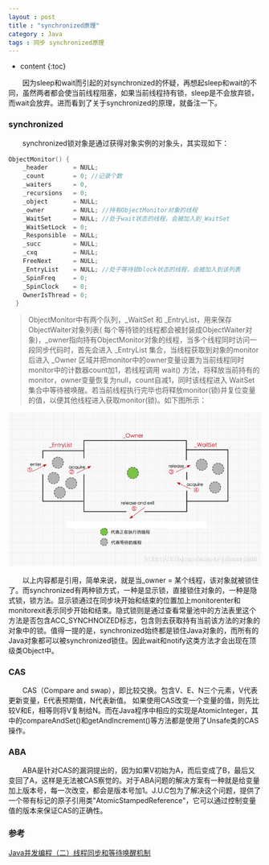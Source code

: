 ```yaml
---
layout : post
title : "synchronized原理"
category : Java
tags : 同步 synchronized原理
---
```

* content
{:toc}


　　因为sleep和wait而引起的对synchronized的怀疑，再想起sleep和wait的不同，虽然两者都会使当前线程阻塞，如果当前线程持有锁，sleep是不会放弃锁，而wait会放弃。进而看到了关于synchronized的原理，就备注一下。




### synchronized

　　synchronized锁对象是通过获得对象实例的对象头，其实现如下：

```C++
ObjectMonitor() {
    _header       = NULL;
    _count        = 0; //记录个数
    _waiters      = 0,
    _recursions   = 0;
    _object       = NULL;
    _owner        = NULL; //持有ObjectMonitor对象的线程
    _WaitSet      = NULL; //处于wait状态的线程，会被加入到_WaitSet
    _WaitSetLock  = 0;
    _Responsible  = NULL;
    _succ         = NULL;
    _cxq          = NULL;
    FreeNext      = NULL;
    _EntryList    = NULL; //处于等待锁block状态的线程，会被加入到该列表
    _SpinFreq     = 0;
    _SpinClock    = 0;
    OwnerIsThread = 0;
  }
```

>ObjectMonitor中有两个队列，_WaitSet 和 _EntryList，用来保存ObjectWaiter对象列表( 每个等待锁的线程都会被封装成ObjectWaiter对象)，_owner指向持有ObjectMonitor对象的线程，当多个线程同时访问一段同步代码时，首先会进入 _EntryList 集合，当线程获取到对象的monitor 后进入 _Owner 区域并把monitor中的owner变量设置为当前线程同时monitor中的计数器count加1，若线程调用 wait() 方法，将释放当前持有的monitor，owner变量恢复为null，count自减1，同时该线程进入 WaitSet集合中等待被唤醒。若当前线程执行完毕也将释放monitor(锁)并复位变量的值，以便其他线程进入获取monitor(锁)。如下图所示： 

![ObjectMonitor](https://github.com/shiliewrain/shiliewrain.github.io/blob/master/img/synchronized_theory.png?raw=true)

　　以上内容都是引用，简单来说，就是当_owner = 某个线程，该对象就被锁住了。而synchronized有两种锁方式，一种是显示锁，直接锁住对象的，一种是隐式锁，锁方法。显示锁通过在同步块开始和结束的位置加上monitorenter和monitorexit表示同步开始和结束。隐式锁则是通过查看常量池中的方法表里这个方法是否包含ACC_SYNCHNOIZED标志，包含则去获取持有当前该方法的对象的对象中的锁。值得一提的是，synchronized始终都是锁住Java对象的，而所有的Java对象都可以被synchronized锁住。因此wait和notify这类方法才会出现在顶级类Object中。

### CAS

　　CAS（Compare and swap），即比较交换。包含V、E、N三个元素，V代表更新变量，E代表预期值，N代表新值。
如果使用CAS改变一个变量的值，则先比较V和E，相等则将V复制给N。而在Java程序中相应的实现是AtomicInteger，其中的compareAndSet()和getAndIncrement()等方法都是使用了Unsafe类的CAS操作。

### ABA

　　ABA是针对CAS的漏洞提出的，因为如果V初始为A，而后变成了B，最后又变回了A，这样是无法被CAS察觉的。对于ABA问题的解决方案有一种就是给变量加上版本号，每一次改变，都会是版本号加1。J.U.C包为了解决这个问题，提供了一个带有标记的原子引用类"AtomicStampedReference"，它可以通过控制变量值的版本来保证CAS的正确性。

### 参考

[Java并发编程（二）线程同步和等待唤醒机制](https://blog.csdn.net/huaxun66/article/details/77942389)